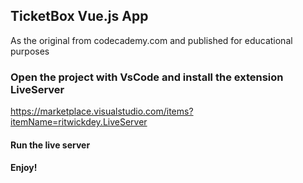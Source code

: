 ## TicketBox Vue.js App
As the original from codecademy.com and published for educational purposes

### Open the project with VsCode and install the extension LiveServer
https://marketplace.visualstudio.com/items?itemName=ritwickdey.LiveServer
#### Run the live server
#### Enjoy!
